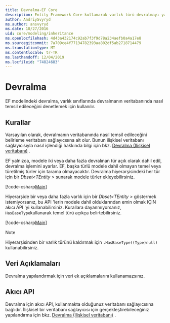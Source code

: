 ```yaml
---
title: Devralma-EF Core
description: Entity Framework Core kullanarak varlık türü devralmayı yapılandırma
author: AndriySvyryd
ms.author: ansvyryd
ms.date: 10/27/2016
uid: core/modeling/inheritance
ms.openlocfilehash: 4d43a432174c92ab7f3f9d78a234aefb0a4a17e8
ms.sourcegitcommit: 7a709ce4f77134782393aa802df5ab2718714479
ms.translationtype: MT
ms.contentlocale: tr-TR
ms.lasthandoff: 12/04/2019
ms.locfileid: "74824683"
---
```

# <a name="inheritance"></a>Devralma

EF modelindeki devralma, varlık sınıflarında devralmanın veritabanında nasıl temsil edileceğini denetlemek için kullanılır.

## <a name="conventions"></a>Kurallar

Varsayılan olarak, devralmanın veritabanında nasıl temsil edileceğini belirleme veritabanı sağlayıcısına ait olur. Bunun ilişkisel veritabanı sağlayıcısıyla nasıl işlendiği hakkında bilgi için bkz. [Devralma (Ilişkisel veritabanı)](relational/inheritance.md) .

EF yalnızca, modele iki veya daha fazla devralınan tür açık olarak dahil edil, devralma işlemini ayarlar. EF, başka türlü modele dahil olmayan temel veya türetilmiş türler için tarama olmayacaktır. Devralma hiyerarşisindeki her tür için bir *Dbset\<TEntity >* sunarak modele türler ekleyebilirsiniz.

[!code-csharp[Main](../../../samples/core/Modeling/Conventions/InheritanceDbSets.cs?highlight=3-4&name=Model)]

Hiyerarşide bir veya daha fazla varlık için bir *Dbset\<TEntity >* göstermek istemiyorsanız, bu API 'lerin modele dahil olduklarından emin olmak IÇIN akıcı API 'yi kullanabilirsiniz.
Kurallara dayanmıyorsanız, `HasBaseType`kullanarak temel türü açıkça belirtebilirsiniz.

[!code-csharp[Main](../../../samples/core/Modeling/Conventions/InheritanceModelBuilder.cs?highlight=7&name=Context)]

> [!NOTE]
> Hiyerarşisinden bir varlık türünü kaldırmak için `.HasBaseType((Type)null)` kullanabilirsiniz.

## <a name="data-annotations"></a>Veri Açıklamaları

Devralma yapılandırmak için veri ek açıklamalarını kullanamazsınız.

## <a name="fluent-api"></a>Akıcı API

Devralma için akıcı API, kullanmakta olduğunuz veritabanı sağlayıcısına bağlıdır. İlişkisel bir veritabanı sağlayıcısı için gerçekleştirebileceğiniz yapılandırma için bkz. [Devralma (Ilişkisel veritabanı)](relational/inheritance.md) .
